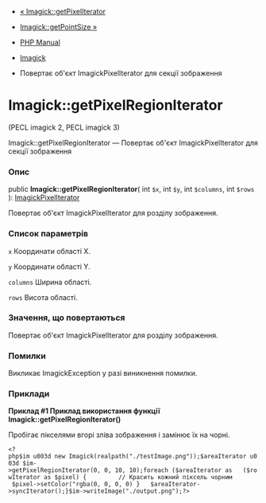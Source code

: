 - [« Imagick::getPixelIterator](imagick.getpixeliterator.md)
- [Imagick::getPointSize »](imagick.getpointsize.md)

- [PHP Manual](index.md)
- [Imagick](class.imagick.md)
- Повертає об'єкт ImagickPixelIterator для секції зображення

# Imagick::getPixelRegionIterator

(PECL imagick 2, PECL imagick 3)

Imagick::getPixelRegionIterator — Повертає об'єкт ImagickPixelIterator
для секції зображення

### Опис

public **Imagick::getPixelRegionIterator**(
int `$x`,
int `$y`,
int `$columns`,
int `$rows`
): [ImagickPixelIterator](class.imagickpixeliterator.md)

Повертає об'єкт ImagickPixelIterator для розділу зображення.

### Список параметрів

`x`
Координати області X.

`y`
Координати області Y.

`columns`
Ширина області.

`rows`
Висота області.

### Значення, що повертаються

Повертає об'єкт ImagickPixelIterator для розділу зображення.

### Помилки

Викликає ImagickException у разі виникнення помилки.

### Приклади

**Приклад #1 Приклад використання функції
**Imagick::getPixelRegionIterator()****

Пробігає пікселями вгорі зліва зображення і замінює їх на чорні.

` <?php$im u003d new Imagick(realpath("./testImage.png"));$areaIterator u003d $im->getPixelRegionIterator(0, 0, 10, 10);foreach ($areaIterator as   ($rowIterator as $pixel) {         // Красить кожний піксель чорним        $pixel->setColor("rgba(0, 0, 0, 0) }   $areaIterator->syncIterator();}$im->writeImage("./output.png");?> `
